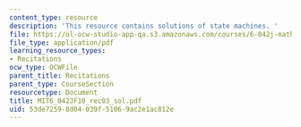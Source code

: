 ```yaml
---
content_type: resource
description: 'This resource contains solutions of state machines. '
file: https://ol-ocw-studio-app-qa.s3.amazonaws.com/courses/6-042j-mathematics-for-computer-science-fall-2010/53de72598d04039f51069ac2e1ac812e_MIT6_042JF10_rec03_sol.pdf
file_type: application/pdf
learning_resource_types:
- Recitations
ocw_type: OCWFile
parent_title: Recitations
parent_type: CourseSection
resourcetype: Document
title: MIT6_042JF10_rec03_sol.pdf
uid: 53de7259-8d04-039f-5106-9ac2e1ac812e
---
```

